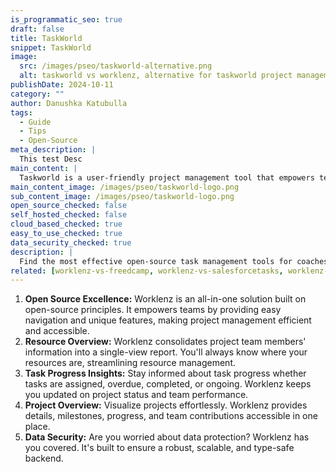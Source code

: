 ```yaml
---
is_programmatic_seo: true
draft: false
title: TaskWorld
snippet: TaskWorld
image:
  src: /images/pseo/taskworld-alternative.png
  alt: taskworld vs worklenz, alternative for taskworld project managemet tool, task management, resource management, productivity
publishDate: 2024-10-11
category: ""
author: Danushka Katubulla
tags:
  - Guide
  - Tips
  - Open-Source
meta_description: |
  This test Desc
main_content: |
  Taskworld is a user-friendly project management tool that empowers teams to collaborate effectively and efficiently. It offers a clean and intuitive interface, making it easy for users of all levels to navigate and utilize its features. With Taskworld, teams can easily create and assign tasks, track progress, and communicate seamlessly, ensuring projects stay on track and deadlines are met.
main_content_image: /images/pseo/taskworld-logo.png
sub_content_image: /images/pseo/taskworld-logo.png
open_source_checked: false
self_hosted_checked: false
cloud_based_checked: true
easy_to_use_checked: true
data_security_checked: true
description: |
  Find the most effective open-source task management tools for coaches on our platform. Simplify your coaching tasks and boost productivity with these tools.
related: [worklenz-vs-freedcamp, worklenz-vs-salesforcetasks, worklenz-vs-meistertask, worklenz-vs-nozbe]
---
```

1. **Open Source Excellence:** Worklenz is an all-in-one solution built on open-source principles. It empowers teams by providing easy navigation and unique features, making project management efficient and accessible.
2. **Resource Overview:** Worklenz consolidates project team members' information into a single-view report. You'll always know where your resources are, streamlining resource management.
3. **Task Progress Insights:** Stay informed about task progress whether tasks are assigned, overdue, completed, or ongoing. Worklenz keeps you updated on project status and team performance.
4. **Project Overview:** Visualize projects effortlessly. Worklenz provides details, milestones, progress, and team contributions accessible in one place.
5. **Data Security:** Are you worried about data protection? Worklenz has you covered. It's built to ensure a robust, scalable, and type-safe backend.